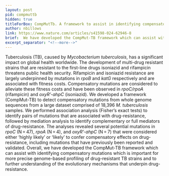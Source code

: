 ```yaml
---
layout: post
pid: compmuttb
hidden: true
titleForBox: CompMutTb. A framework to assist in identifying compensatory mutations
author: nbillows
link: https://www.nature.com/articles/s41598-024-62946-8
brief:  We have developed the CompMut-TB framework which can assist with identifying compensatory mutations which is important for more precise genome-based profiling of drug-resistant TB strains and to further understanding of the evolutionary mechanisms that underpin drug-resistance.
excerpt_separator: "<!--more-->"
---
```

Tuberculosis (TB), caused by <i>Mycobacterium tuberculosis</i>, has a significant impact on global health worldwide. The development of multi-drug resistant strains that are resistant to the first-line drugs isoniazid and rifampicin threatens public health security. Rifampicin and isoniazid resistance are largely underpinned by mutations in <i>rpoB</i> and <i>katG</i> respectively and are associated with fitness costs. Compensatory mutations are considered to alleviate these fitness costs and have been observed in <i>rpoC/rpoA</i> (rifampicin) and <i>oxyR’-ahpC</i> (isoniazid). We developed a framework (CompMut-TB) to detect compensatory mutations from whole genome sequences from a large dataset comprised of 18,396 <i>M. tuberculosis</i> samples. We performed association analysis (Fisher’s exact tests) to identify pairs of mutations that are associated with drug-resistance, followed by mediation analysis to identify complementary or full mediators of drug-resistance. The analyses revealed several potential mutations in <i>rpoC</i> (N = 47), <i>rpoA</i> (N = 4), and <i>oxyR’-ahpC</i> (N = 7) that were considered either ‘highly likely’ or ‘likely’ to confer compensatory effects on drug-resistance, including mutations that have previously been reported and validated. Overall, we have developed the CompMut-TB framework which can assist with identifying compensatory mutations which is important for more precise genome-based profiling of drug-resistant TB strains and to further understanding of the evolutionary mechanisms that underpin drug-resistance.